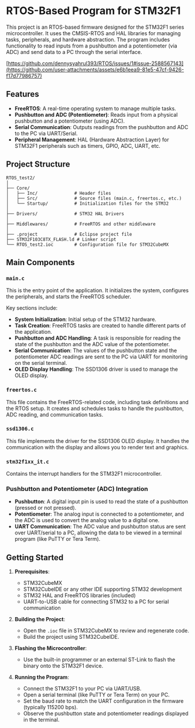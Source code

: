 # RTOS-Based Program for STM32F1

This project is an RTOS-based firmware designed for the STM32F1 series microcontroller. It uses the CMSIS-RTOS and HAL libraries for managing tasks, peripherals, and hardware abstraction. The program includes functionality to read inputs from a pushbutton and a potentiometer (via ADC) and send data to a PC through the serial interface.

[https://github.com/dennysyahrul393/RTOS/issues/1#issue-2588567143](https://github.com/user-attachments/assets/e6b1eea9-81e5-47cf-9426-f17d77986757)

## Features
- **FreeRTOS**: A real-time operating system to manage multiple tasks.
- **Pushbutton and ADC (Potentiometer)**: Reads input from a physical pushbutton and a potentiometer (using ADC).
- **Serial Communication**: Outputs readings from the pushbutton and ADC to the PC via UART/Serial.
- **Peripheral Management**: HAL (Hardware Abstraction Layer) for STM32F1 peripherals such as timers, GPIO, ADC, UART, etc.

## Project Structure

```plaintext
RTOS_test2/
│
├── Core/
│   ├── Inc/              # Header files
│   ├── Src/              # Source files (main.c, freertos.c, etc.)
│   └── Startup/          # Initialization files for the STM32
│
├── Drivers/              # STM32 HAL Drivers
│
├── Middlewares/          # FreeRTOS and other middleware
│
├── .project              # Eclipse project file
├── STM32F103C8TX_FLASH.ld # Linker script
└── RTOS_test2.ioc        # Configuration file for STM32CubeMX
```

## Main Components

### `main.c`
This is the entry point of the application. It initializes the system, configures the peripherals, and starts the FreeRTOS scheduler.

Key sections include:
- **System Initialization**: Initial setup of the STM32 hardware.
- **Task Creation**: FreeRTOS tasks are created to handle different parts of the application.
- **Pushbutton and ADC Handling**: A task is responsible for reading the state of the pushbutton and the ADC value of the potentiometer.
- **Serial Communication**: The values of the pushbutton state and the potentiometer ADC readings are sent to the PC via UART for monitoring on the serial terminal.
- **OLED Display Handling**: The SSD1306 driver is used to manage the OLED display.

### `freertos.c`
This file contains the FreeRTOS-related code, including task definitions and the RTOS setup. It creates and schedules tasks to handle the pushbutton, ADC reading, and communication tasks.

### `ssd1306.c`
This file implements the driver for the SSD1306 OLED display. It handles the communication with the display and allows you to render text and graphics.

### `stm32f1xx_it.c`
Contains the interrupt handlers for the STM32F1 microcontroller.

### Pushbutton and Potentiometer (ADC) Integration
- **Pushbutton**: A digital input pin is used to read the state of a pushbutton (pressed or not pressed).
- **Potentiometer**: The analog input is connected to a potentiometer, and the ADC is used to convert the analog value to a digital one.
- **UART Communication**: The ADC value and pushbutton status are sent over UART/serial to a PC, allowing the data to be viewed in a terminal program (like PuTTY or Tera Term).

## Getting Started

1. **Prerequisites**:
   - STM32CubeMX
   - STM32CubeIDE or any other IDE supporting STM32 development
   - STM32 HAL and FreeRTOS libraries (included)
   - UART-to-USB cable for connecting STM32 to a PC for serial communication

2. **Building the Project**:
   - Open the `.ioc` file in STM32CubeMX to review and regenerate code.
   - Build the project using STM32CubeIDE.

3. **Flashing the Microcontroller**:
   - Use the built-in programmer or an external ST-Link to flash the binary onto the STM32F1 device.

4. **Running the Program**:
   - Connect the STM32F1 to your PC via UART/USB.
   - Open a serial terminal (like PuTTY or Tera Term) on your PC.
   - Set the baud rate to match the UART configuration in the firmware (typically 115200 bps).
   - Observe the pushbutton state and potentiometer readings displayed in the terminal.
